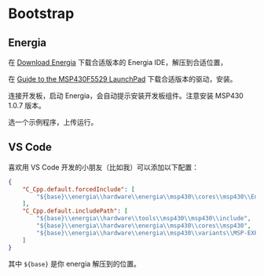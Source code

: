 # Bootstrap

## Energia
在 [Download Energia](https://energia.nu/download/) 下载合适版本的
Energia IDE，解压到合适位置，

在 [Guide to the MSP430F5529 LaunchPad](https://energia.nu/pinmaps/msp-exp430f5529/#_installing_the_drivers)
下载合适版本的驱动，安装。

连接开发板，启动 Energia，会自动提示安装开发板组件。注意安装 MSP430 1.0.7 版本。

选一个示例程序，上传运行。

## VS Code
喜欢用 VS Code 开发的小朋友（比如我）可以添加以下配置：
```json
{
    "C_Cpp.default.forcedInclude": [
        "${base}\\energia\\hardware\\energia\\msp430\\cores\\msp430\\Energia.h"
    ],
    "C_Cpp.default.includePath": [
        "${base}\\energia\\hardware\\tools\\msp430\\msp430\\include",
        "${base}\\energia\\hardware\\energia\\msp430\\cores\\msp430",
        "${base}\\energia\\hardware\\energia\\msp430\\variants\\MSP-EXP430F5529LP"
    ]
}
```

其中 `${base}` 是你 energia 解压到的位置。
